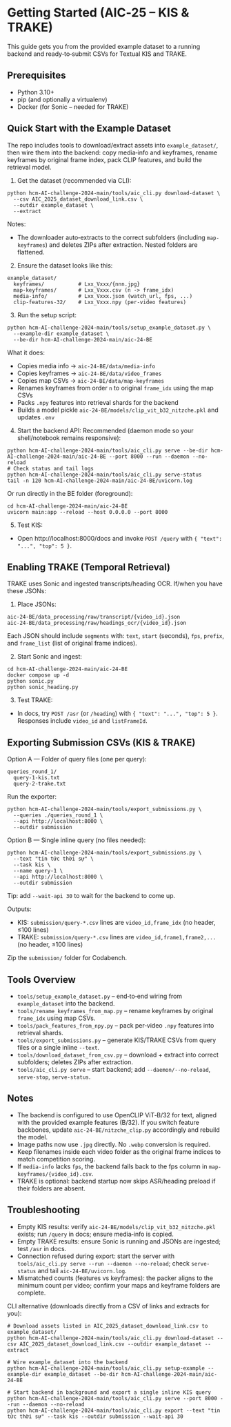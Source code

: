# Getting Started (AIC‑25 – KIS & TRAKE)

This guide gets you from the provided example dataset to a running backend and ready‑to‑submit CSVs for Textual KIS and TRAKE.

## Prerequisites
- Python 3.10+
- pip (and optionally a virtualenv)
- Docker (for Sonic – needed for TRAKE)

## Quick Start with the Example Dataset
The repo includes tools to download/extract assets into `example_dataset/`, then wire them into the backend: copy media‑info and keyframes, rename keyframes by original frame index, pack CLIP features, and build the retrieval model.

1) Get the dataset (recommended via CLI):
```
python hcm-AI-challenge-2024-main/tools/aic_cli.py download-dataset \
  --csv AIC_2025_dataset_download_link.csv \
  --outdir example_dataset \
  --extract
```
Notes:
- The downloader auto‑extracts to the correct subfolders (including `map-keyframes`) and deletes ZIPs after extraction. Nested folders are flattened.

2) Ensure the dataset looks like this:
```
example_dataset/
  keyframes/           # Lxx_Vxxx/{nnn.jpg}
  map-keyframes/       # Lxx_Vxxx.csv (n -> frame_idx)
  media-info/          # Lxx_Vxxx.json (watch_url, fps, ...)
  clip-features-32/    # Lxx_Vxxx.npy (per-video features)
```

3) Run the setup script:
```
python hcm-AI-challenge-2024-main/tools/setup_example_dataset.py \
  --example-dir example_dataset \
  --be-dir hcm-AI-challenge-2024-main/aic-24-BE
```

What it does:
- Copies media info → `aic-24-BE/data/media-info`
- Copies keyframes → `aic-24-BE/data/video_frames`
- Copies map CSVs → `aic-24-BE/data/map-keyframes`
- Renames keyframes from order `n` to original `frame_idx` using the map CSVs
- Packs `.npy` features into retrieval shards for the backend
- Builds a model pickle `aic-24-BE/models/clip_vit_b32_nitzche.pkl` and updates `.env`

4) Start the backend API:
Recommended (daemon mode so your shell/notebook remains responsive):
```
python hcm-AI-challenge-2024-main/tools/aic_cli.py serve --be-dir hcm-AI-challenge-2024-main/aic-24-BE --port 8000 --run --daemon --no-reload
# Check status and tail logs
python hcm-AI-challenge-2024-main/tools/aic_cli.py serve-status
tail -n 120 hcm-AI-challenge-2024-main/aic-24-BE/uvicorn.log
```
Or run directly in the BE folder (foreground):
```
cd hcm-AI-challenge-2024-main/aic-24-BE
uvicorn main:app --reload --host 0.0.0.0 --port 8000
```

5) Test KIS:
- Open http://localhost:8000/docs and invoke `POST /query` with `{ "text": "...", "top": 5 }`.

## Enabling TRAKE (Temporal Retrieval)
TRAKE uses Sonic and ingested transcripts/heading OCR. If/when you have these JSONs:

1) Place JSONs:
```
aic-24-BE/data_processing/raw/transcript/{video_id}.json
aic-24-BE/data_processing/raw/headings_ocr/{video_id}.json
```
Each JSON should include `segments` with: `text`, `start` (seconds), `fps`, `prefix`, and `frame_list` (list of original frame indices).

2) Start Sonic and ingest:
```
cd hcm-AI-challenge-2024-main/aic-24-BE
docker compose up -d
python sonic.py
python sonic_heading.py
```

3) Test TRAKE:
- In docs, try `POST /asr` (or `/heading`) with `{ "text": "...", "top": 5 }`. Responses include `video_id` and `listFrameId`.

## Exporting Submission CSVs (KIS & TRAKE)
Option A — Folder of query files (one per query):
```
queries_round_1/
  query-1-kis.txt
  query-2-trake.txt
```

Run the exporter:
```
python hcm-AI-challenge-2024-main/tools/export_submissions.py \
  --queries ./queries_round_1 \
  --api http://localhost:8000 \
  --outdir submission
```

Option B — Single inline query (no files needed):
```
python hcm-AI-challenge-2024-main/tools/export_submissions.py \
  --text "tin tức thời sự" \
  --task kis \
  --name query-1 \
  --api http://localhost:8000 \
  --outdir submission
```
Tip: add `--wait-api 30` to wait for the backend to come up.

Outputs:
- KIS: `submission/query-*.csv` lines are `video_id,frame_idx` (no header, ≤100 lines)
- TRAKE: `submission/query-*.csv` lines are `video_id,frame1,frame2,...` (no header, ≤100 lines)

Zip the `submission/` folder for Codabench.

## Tools Overview
- `tools/setup_example_dataset.py` – end‑to‑end wiring from `example_dataset` into the backend.
- `tools/rename_keyframes_from_map.py` – rename keyframes by original `frame_idx` using map CSVs.
- `tools/pack_features_from_npy.py` – pack per‑video `.npy` features into retrieval shards.
- `tools/export_submissions.py` – generate KIS/TRAKE CSVs from query files or a single inline `--text`.
- `tools/download_dataset_from_csv.py` – download + extract into correct subfolders; deletes ZIPs after extraction.
- `tools/aic_cli.py serve` – start backend; add `--daemon/--no-reload`, `serve-stop`, `serve-status`.

## Notes
- The backend is configured to use OpenCLIP ViT‑B/32 for text, aligned with the provided example features (B/32). If you switch feature backbones, update `aic-24-BE/nitzche_clip.py` accordingly and rebuild the model.
- Image paths now use `.jpg` directly. No `.webp` conversion is required.
- Keep filenames inside each video folder as the original frame indices to match competition scoring.
- If `media-info` lacks `fps`, the backend falls back to the fps column in `map-keyframes/{video_id}.csv`.
- TRAKE is optional: backend startup now skips ASR/heading preload if their folders are absent.

## Troubleshooting
- Empty KIS results: verify `aic-24-BE/models/clip_vit_b32_nitzche.pkl` exists; run `/query` in docs; ensure media‑info is copied.
- Empty TRAKE results: ensure Sonic is running and JSONs are ingested; test `/asr` in docs.
- Connection refused during export: start the server with `tools/aic_cli.py serve --run --daemon --no-reload`; check `serve-status` and tail `aic-24-BE/uvicorn.log`.
- Mismatched counts (features vs keyframes): the packer aligns to the minimum count per video; confirm your maps and keyframe folders are complete.

CLI alternative (downloads directly from a CSV of links and extracts for you):
```
# Download assets listed in AIC_2025_dataset_download_link.csv to example_dataset/
python hcm-AI-challenge-2024-main/tools/aic_cli.py download-dataset --csv AIC_2025_dataset_download_link.csv --outdir example_dataset --extract

# Wire example_dataset into the backend
python hcm-AI-challenge-2024-main/tools/aic_cli.py setup-example --example-dir example_dataset --be-dir hcm-AI-challenge-2024-main/aic-24-BE

# Start backend in background and export a single inline KIS query
python hcm-AI-challenge-2024-main/tools/aic_cli.py serve --port 8000 --run --daemon --no-reload
python hcm-AI-challenge-2024-main/tools/aic_cli.py export --text "tin tức thời sự" --task kis --outdir submission --wait-api 30
```
